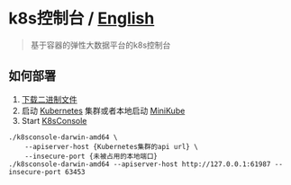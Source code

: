 # k8s控制台 / [English](./README.md)
> 基于容器的弹性大数据平台的k8s控制台

## 如何部署
1. [下载二进制文件](https://github.com/wzt3309/k8sconsole/releases)
2. 启动 [Kubernetes](https://github.com/kubernetes/kubernetes) 集群或者本地启动 [MiniKube](https://github.com/kubernetes/minikube)
3. Start [K8sConsole](https://github.com/hbulpf/k8sconsole)
```
./k8sconsole-darwin-amd64 \
	--apiserver-host {Kubernetes集群的api url} \
	--insecure-port {未被占用的本地端口}
./k8sconsole-darwin-amd64 --apiserver-host http://127.0.0.1:61987 --insecure-port 63453
```
